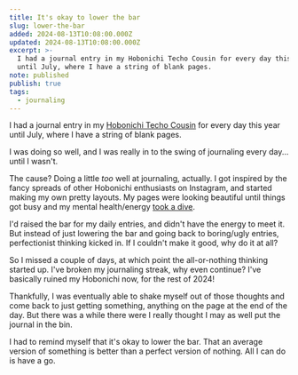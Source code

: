 ```yaml
---
title: It's okay to lower the bar
slug: lower-the-bar
added: 2024-08-13T10:08:00.000Z
updated: 2024-08-13T10:08:00.000Z
excerpt: >-
  I had a journal entry in my Hobonichi Techo Cousin for every day this year
  until July, where I have a string of blank pages.
note: published
publish: true
tags:
  - journaling
---
```


I had a journal entry in my [Hobonichi Techo Cousin](/hobonichi-techo-cousin/) for every day this year until July, where I have a string of blank pages.

I was doing so well, and I was really in to the swing of journaling every day... until I wasn't.

The cause? Doing a little *too* well at journaling, actually. I got inspired by the fancy spreads of other Hobonichi enthusiasts on Instagram, and started making my own pretty layouts. My pages were looking beautiful until things got busy and my mental health/energy [took a dive](/mnnm-7/).

I'd raised the bar for my daily entries, and didn't have the energy to meet it. But instead of just lowering the bar and going back to boring/ugly entries, perfectionist thinking kicked in. If I couldn't make it good, why do it at all?

So I missed a couple of days, at which point the all-or-nothing thinking started up. I've broken my journaling streak, why even continue? I've basically ruined my Hobonichi now, for the rest of 2024!

Thankfully, I was eventually able to shake myself out of those thoughts and come back to just getting something, anything on the page at the end of the day. But there was a while there were I really thought I may as well put the journal in the bin.

I had to remind myself that it's okay to lower the bar. That an average version of something is better than a perfect version of nothing. All I can do is have a go. 
